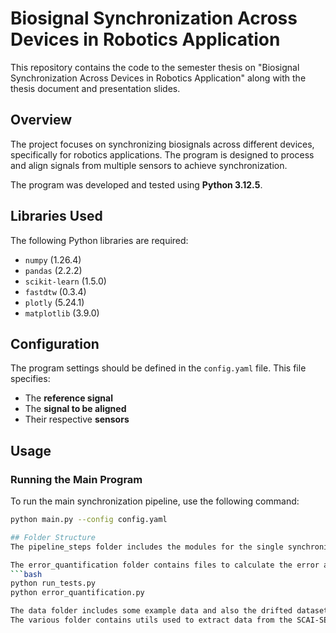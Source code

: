 # Biosignal Synchronization Across Devices in Robotics Application

This repository contains the code to the semester thesis on "Biosignal Synchronization Across Devices in Robotics Application" along with the thesis document and presentation slides.

## Overview

The project focuses on synchronizing biosignals across different devices, specifically for robotics applications. The program is designed to process and align signals from multiple sensors to achieve synchronization. 

The program was developed and tested using **Python 3.12.5**.

## Libraries Used

The following Python libraries are required:
- `numpy` (1.26.4)
- `pandas` (2.2.2)
- `scikit-learn` (1.5.0)
- `fastdtw` (0.3.4)
- `plotly` (5.24.1)
- `matplotlib` (3.9.0)

## Configuration

The program settings should be defined in the `config.yaml` file. This file specifies:
- The **reference signal**
- The **signal to be aligned**
- Their respective **sensors**

## Usage

### Running the Main Program
To run the main synchronization pipeline, use the following command:
```bash
python main.py --config config.yaml

## Folder Structure
The pipeline_steps folder includes the modules for the single synchronization steps and in the utils folder there are functions for data management and plotting.

The error_quantification folder contains files to calculate the error and also the test run script. Just call
```bash
python run_tests.py
python error_quantification.py

The data folder includes some example data and also the drifted datasets used for the test runs.
The various folder contains utils used to extract data from the SCAI-SENSEI V2 dataset. It might be helpful for some, but can be ignored if just the pipeline wants to be used.   